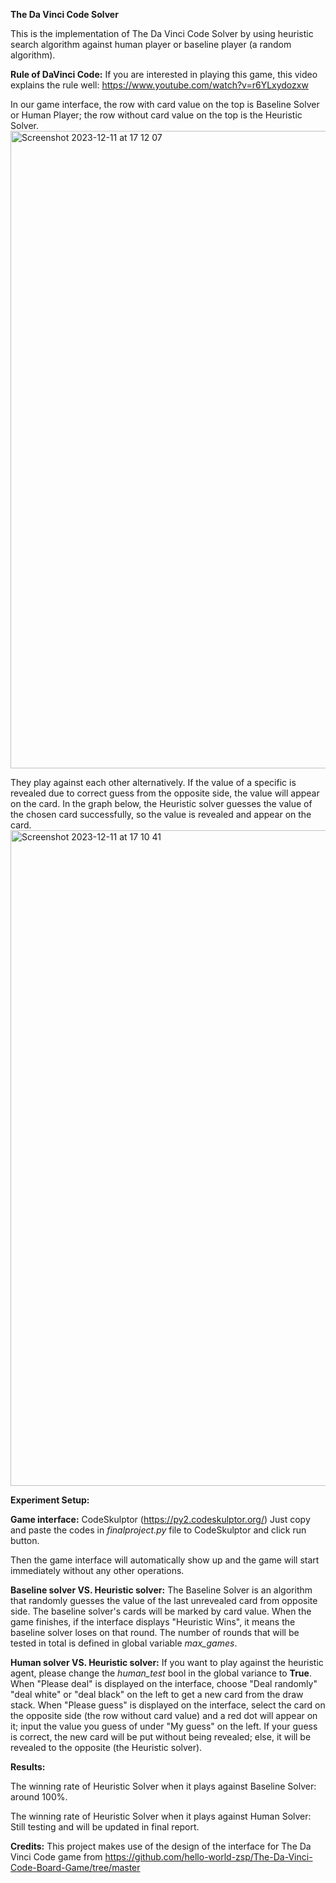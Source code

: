 **The Da Vinci Code Solver**

This is the implementation of The Da Vinci Code Solver by using heuristic search algorithm against human player or baseline player (a random algorithm).

**Rule of DaVinci Code:** If you are interested in playing this game, this video explains the rule well: https://www.youtube.com/watch?v=r6YLxydozxw

In our game interface, the row with card value on the top is Baseline Solver or Human Player; the row without card value on the top is the Heuristic Solver.
<img width="1020" alt="Screenshot 2023-12-11 at 17 12 07" src="https://github.com/yutingliuzz/DaVinciCodeSolver/assets/93453827/1972326f-6d82-414d-88fd-70fd2ec71f3c">

They play against each other alternatively. If the value of a specific is revealed due to correct guess from the opposite side, the value will appear on the card. 
In the graph below, the Heuristic solver guesses the value of the chosen card successfully, so the value is revealed and appear on the card. 
<img width="1049" alt="Screenshot 2023-12-11 at 17 10 41" src="https://github.com/yutingliuzz/DaVinciCodeSolver/assets/93453827/7672dfa5-8619-40d5-aee6-48247c343197">






**Experiment Setup:**

**Game interface:** CodeSkulptor (https://py2.codeskulptor.org/) Just copy and paste the codes in *finalproject.py* file to CodeSkulptor and click run button. 

Then the game interface will automatically show up and the game will start immediately without any other operations. 

**Baseline solver VS. Heuristic solver:** The Baseline Solver is an algorithm that randomly guesses the value of the last unrevealed card from opposite side. The baseline solver's cards will be marked by card value. When the game finishes, if the interface displays "Heuristic Wins", it means the baseline solver loses on that round. The number of rounds that will be tested in total is defined in global variable *max_games*.

**Human solver VS. Heuristic solver:** If you want to play against the heuristic agent, please change the *human_test* bool in the global variance to **True**. 
When "Please deal" is displayed on the interface, choose "Deal randomly" "deal white" or "deal black" on the left to get a new card from the draw stack. 
When "Please guess" is displayed on the interface, select the card on the opposite side (the row without card value) and a red dot will appear on it; input the value you guess of under "My guess" on the left. If your guess is correct, the new card will be put without being revealed; else, it will be revealed to the opposite (the Heuristic solver).

**Results:**

The winning rate of Heuristic Solver when it plays against Baseline Solver: around 100%.

The winning rate of Heuristic Solver when it plays against Human Solver: Still testing and will be updated in final report.

**Credits:**
This project makes use of the design of the interface for The Da Vinci Code game from https://github.com/hello-world-zsp/The-Da-Vinci-Code-Board-Game/tree/master
